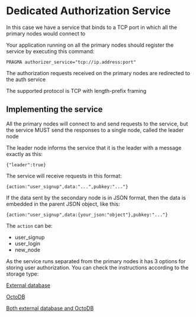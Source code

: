 Dedicated Authorization Service
===============================

In this case we have a service that binds to a TCP port in which all the primary nodes would connect to

Your application running on all the primary nodes should register the service by executing this command:

```
PRAGMA authorizer_service="tcp://ip.address:port"
```

The authorization requests received on the primary nodes are redirected to the auth service

The supported protocol is TCP with length-prefix framing


Implementing the service
------------------------

All the primary nodes will connect to and send requests to the service, but the service MUST send the
responses to a single node, called the leader node

The leader node informs the service that it is the leader with a message exactly as this:

    {"leader":true}


The service will receive requests in this format:

    {action:"user_signup",data:"...",pubkey:"..."}

If the data sent by the secondary node is in JSON format, then the data is embedded in the parent JSON object, like this:

    {action:"user_signup",data:{your_json:"object"},pubkey:"..."}

The `action` can be:

* user_signup
* user_login
* new_node


As the service runs separated from the primary nodes it has 3 options for storing user authorization.
You can check the instructions according to the storage type:

[External database](auth-service-external-db.md)

[OctoDB](auth-service-octodb.md)

[Both external database and OctoDB](auth-service-external-octodb.md)
